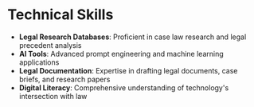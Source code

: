 # Technical Skills

- **Legal Research Databases**: Proficient in case law research and legal precedent analysis
- **AI Tools**: Advanced prompt engineering and machine learning applications
- **Legal Documentation**: Expertise in drafting legal documents, case briefs, and research papers
- **Digital Literacy**: Comprehensive understanding of technology's intersection with law
